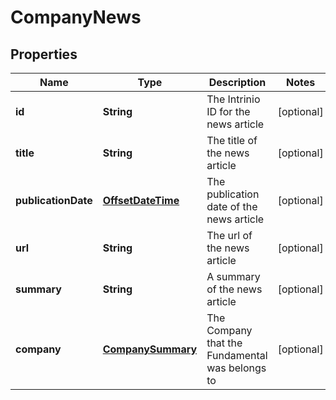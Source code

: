 
# CompanyNews

## Properties
Name | Type | Description | Notes
------------ | ------------- | ------------- | -------------
**id** | **String** | The Intrinio ID for the news article |  [optional]
**title** | **String** | The title of the news article |  [optional]
**publicationDate** | [**OffsetDateTime**](OffsetDateTime.md) | The publication date of the news article |  [optional]
**url** | **String** | The url of the news article |  [optional]
**summary** | **String** | A summary of the news article |  [optional]
**company** | [**CompanySummary**](CompanySummary.md) | The Company that the Fundamental was belongs to |  [optional]




